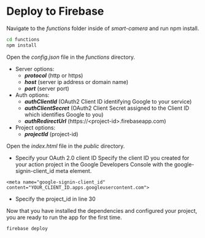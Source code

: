 # Deploy to Firebase
Navigate to the *functions* folder inside of *smart-camera* and run npm install.
```bash
cd functions
npm install
```
Open the *config.json* file in the *functions* directory.
* Server options:
   * ***protocol*** (http or https)
   * ***host*** (server ip address or domain name)
   * ***port*** (server port)
* Auth options: 
   * ***authClientId*** (OAuth2 Client ID identifying Google to your service)
   * ***authClientSecret*** (OAuth2 Client Secret assigned to the Client ID which identifies Google to you)
   * ***authRedirectUrl*** (https://\<project-id\>.firebaseapp.com)
* Project options:
   * ***projectId*** (project-id)

Open the *index.html* file in the *public* directory.
* Specify your OAuth 2.0 client ID
Specify the client ID you created for your action project in the Google Developers Console with the google-signin-client_id meta element.
```
<meta name="google-signin-client_id" content="YOUR_CLIENT_ID.apps.googleusercontent.com">
```
* Specify the project_id in line 30

Now that you have installed the dependencies and configured your project, you are ready to run the app for the first time.
```bash
firebase deploy
```
